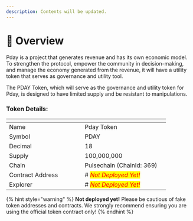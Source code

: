 ```yaml
---
description: Contents will be updated.
---
```


# 💠 Overview

Pday is a project that generates revenue and has its own economic model. To strengthen the protocol, empower the community in decision-making, and manage the economy generated from the revenue, it will have a utility token that serves as governance and utility tool.

The PDAY Token, which will serve as the governance and utility token for Pday, is designed to have limited supply and be resistant to manipulations.

### Token Details:

<table data-header-hidden data-full-width="true"><thead><tr><th width="189"></th><th></th><th data-hidden></th></tr></thead><tbody><tr><td>Name</td><td>Pday Token</td><td></td></tr><tr><td>Symbol</td><td>PDAY</td><td></td></tr><tr><td>Decimal</td><td>18</td><td></td></tr><tr><td>Supply</td><td>100,000,000</td><td></td></tr><tr><td>Chain</td><td>Pulsechain (ChainId: 369)</td><td></td></tr><tr><td>Contract Address</td><td># <em><mark style="color:red;">Not Deployed Yet!</mark></em></td><td></td></tr><tr><td>Explorer</td><td># <em><mark style="color:red;">Not Deployed Yet!</mark></em></td><td></td></tr></tbody></table>

{% hint style="warning" %}
**Not deployed yet!** Please be cautious of fake token addresses and contracts. We strongly recommend ensuring you are using the official token contract only!
{% endhint %}
